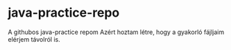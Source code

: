 # java-practice-repo
 A githubos java-practice repom  Azért hoztam létre, hogy a gyakorló fájljaim elérjem távolról is.
